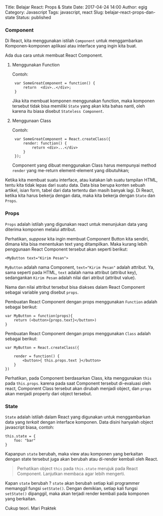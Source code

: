 Title: Belajar React: Props & State
Date: 2017-04-24 14:00
Author: egig
Category: Javascript
Tags: javascript, react
Slug: belajar-react-props-dan-state
Status: published

### Component

Di React, kita menggunakan istilah `Component` untuk menggambarkan Komponen-komponen aplikasi atau interface yang ingin kita buat.

Ada dua cara untuk membuat React Component.

1. Menggunakan Function
    
    Contoh:
                
        var SomeGreatComponent = function() {
            return  <div>..</div>;
        }
    
    Jika kita membuat komponen menggunakan function, maka komponen tersebut tidak bisa memiliki `State` yang akan kita bahas nanti, oleh karena itu biasa disebut `Stateless Component`.
  

2. Menggunaan Class

    Contoh:
    
        var SomeGreatComponent = React.createClass({
            render: function() {
                return <div>...</div>
            }
        });
        
    Component yang dibuat menggunakan Class harus mempunyai method `render` yang me-return element-element yang dibutuhkan;

Ketika kita membuat suatu interface, atau katakan lah suatu tampilan HTML, tentu kita tidak lepas dari suatu data. Data bisa berupa konten sebuah artikel, isian form, tabel dari data tertentu dan masih banyak lagi. Di React, ketika kita harus bekerja dengan data, maka kita bekerja dengan `State` dan `Props`.

### Props

`Props` adalah istilah yang digunakan react untuk menunjukan data yang diterima komponen melalui attribut.

Perhatikan, _suppose_ kita ingin membuat Component Button kita sendiri, dimana kita bisa menentukan text yang ditampilkan. Maka kurang lebih penggunaan React Component tersebut akan seperti berikut:
        
    <MyButton text="Kirim Pesan">
    
`MyButton` adalah nama Component, `text="Kirim Pesan"` adalah attribut. Ya, sama seperti pada HTML, `text` adalah nama attribut (attribut key), sedangankan `Kirim Pesan` adalah nilai dari atribut (attribut value).

Nama dan nilai attribut tersebut bisa diakses dalam React Component sebagai variable yang disebut `props`.


Pembuatan React Component dengan props menggunakan `Function` adalah sebagai berikut:

    var MyButton = function(props){    
        return (<button>{props.text}</button>)
    }

Pembuatan React Component dengan props menggunakan `Class` adalah sebagai berikut:

    var MyButton = React.createClass({
        
        render = function() {
            <button>{ this.props.text }</button>
        }
    })
    
Perhatikan, pada Component berdasarkan Class, kita menggunakan `this` pada `this.props`. karena pada saat Component tersebut di-evaluasi oleh react, Component Class tersebut akan dirubah menjadi object, dan `props` akan menjadi property dari object tersebut.

### State

`State` adalah istilah dalam React yang digunakan untuk menggambarkan data yang *terkait* dengan interface komponen. Data disini hanyalah object javascript biasa, contoh:

```
this.state = {
    foo: "bar"
}
```

Kapanpun `state` berubah, maka view atau komponen yang berkaitan dengan state tersebut juga akan berubah atau di-render kembali oleh React.
> Perhatikan object `this` pada `this.state` merujuk pada React Component. Lanjutkan membaca agar lebih mengerti.

Kapan `state` berubah ? `state` akan berubah setiap kali programmer memanggil fungsi `setState()`. Dengan demikian, setiap kali fungsi `setState()` dipanggil, maka akan terjadi render kembali pada komponen yang berkaitan.

Cukup teori. Mari Praktek


